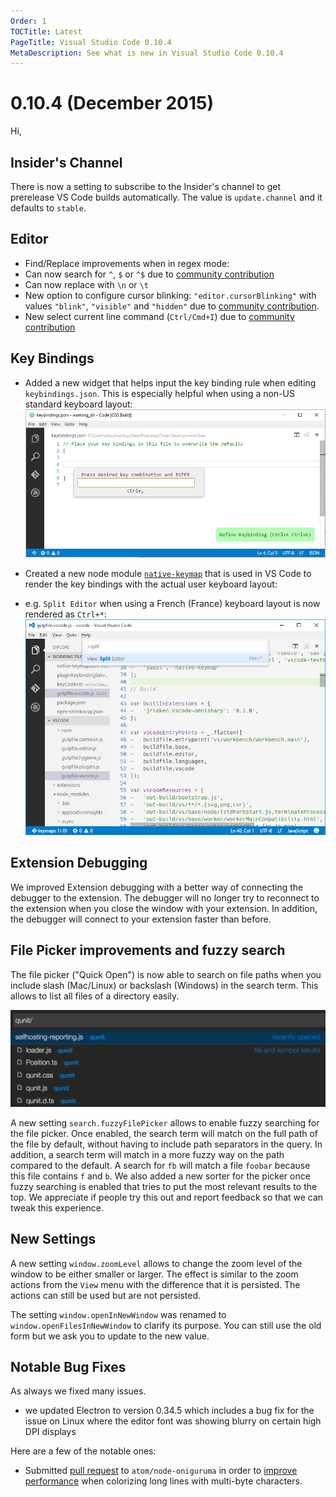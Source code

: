 ```yaml
---
Order: 1
TOCTitle: Latest
PageTitle: Visual Studio Code 0.10.4
MetaDescription: See what is new in Visual Studio Code 0.10.4
---
```


# 0.10.4 (December 2015)

Hi,

## Insider's Channel 

There is now a setting to subscribe to the Insider's channel to get prerelease VS Code builds automatically. The value is `update.channel` and it defaults to `stable`.

## Editor

 * Find/Replace improvements when in regex mode:
  * Can now search for `^`, `$` or `^$` due to [community contribution](https://github.com/Microsoft/vscode/pull/314)
  * Can now replace with `\n` or `\t`
 * New option to configure cursor blinking: `"editor.cursorBlinking"` with values `"blink"`, `"visible"` and `"hidden"` due to [community contribution](https://github.com/Microsoft/vscode/pull/500).
 * New select current line command (`Ctrl/Cmd+I`) due to [community contribution](https://github.com/Microsoft/vscode/pull/961)

## Key Bindings
 * Added a new widget that helps input the key binding rule when editing `keybindings.json`. This is especially helpful when using a non-US standard keyboard layout:
![key binding widget](images/December/key-binding-widget.png)

 * Created a new node module [`native-keymap`](https://www.npmjs.com/package/native-keymap) that is used in VS Code to render the key bindings with the actual user keyboard layout:
  * e.g. `Split Editor` when using a French (France) keyboard layout is now rendered as `Ctrl+*`:
  ![render key binding](images/December/render-key-binding.png)

## Extension Debugging

We improved Extension debugging with a better way of connecting the debugger to the extension. The debugger will no longer try to reconnect to the extension when you close the window with your extension. In addition,
the debugger will connect to your extension faster than before.

## File Picker improvements and fuzzy search

The file picker ("Quick Open") is now able to search on file paths when you include slash (Mac/Linux) or backslash (Windows) in the search term. This allows to list all files of a directory easily.

![Path Search in File Picker](images/December/path-search.png)

A new setting `search.fuzzyFilePicker` allows to enable fuzzy searching for the file picker. Once enabled, the search term will match on the full path of the file by default, without having to include path separators in the query. 
In addition, a search term will match in a more fuzzy way on the path compared to the default. A search for `fb` will match a file `foobar` because this file contains `f` and `b`. We also added a new sorter for the picker once fuzzy
searching is enabled that tries to put the most relevant results  to the top. We appreciate if people try this out and report feedback so that we can tweak this experience.

## New Settings

A new setting `window.zoomLevel` allows to change the zoom level of the window to be either smaller or larger. The effect is similar to the zoom actions from the `View` menu with the difference that it is persisted. The actions can still be used but are not persisted.

The setting `window.openInNewWindow` was renamed to `window.openFilesInNewWindow` to clarify its purpose. You can still use the old form but we ask you to update to the new value.

## Notable Bug Fixes

As always we fixed many issues.

 * we updated Electron to version 0.34.5 which includes a bug fix for the issue on Linux where the editor font was showing blurry on certain high DPI displays

Here are a few of the notable ones:

 * Submitted [pull request](https://github.com/atom/node-oniguruma/pull/46) to `atom/node-oniguruma` in order to [improve performance](https://github.com/Microsoft/vscode/issues/94) when colorizing long lines with multi-byte characters.
 